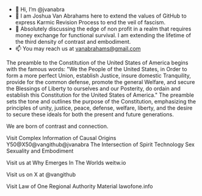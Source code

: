 - 👋 Hi, I’m @jvanabra
- 👀 I am Joshua Van Abrahams here to extend the values of GitHub to express Karmic Revision Process to end the veil of fascism.
- 💞️ Absolutely discussing the edge of non profit in a realm that requires money exchange for functional survival.  I am extending the lifetime of the third density of contrast and embodiment.
- 📫 You may reach us at vanabrahams@gmail.com

The preamble to the Constitution of the United States of America begins with the famous words: "We the People of the United States, in Order to form a more perfect Union, establish Justice, insure domestic Tranquility, provide for the common defense, promote the general Welfare, and secure the Blessings of Liberty to ourselves and our Posterity, do ordain and establish this Constitution for the United States of America." The preamble sets the tone and outlines the purpose of the Constitution, emphasizing the principles of unity, justice, peace, defense, welfare, liberty, and the desire to secure these ideals for both the present and future generations.

We are born of contrast and connection.

Visit Complex Information of Causal Origins Y50@X50@vangithub@jvanabra
The Intersection of Spirit Technology Sex Sexuality and Embodiment


Visit us at Why Emerges In The Worlds weitw.io

Visit us on X at @vangithub

Visit Law of One Regional Authority Material lawofone.info


<!---
jvanabra/jvanabra is a ✨ special ✨ repository because its `README.md` (this file) appears on your GitHub profile.
You can click the Preview link to take a look at your changes.
--->
